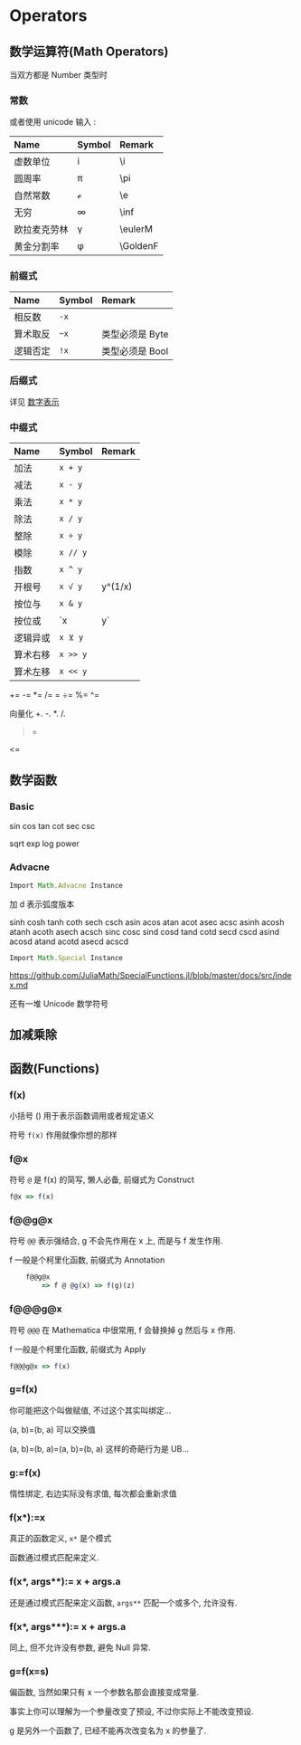 # Operators

## 数学运算符(Math Operators)

当双方都是 Number 类型时

### 常数

或者使用 unicode 输入 \:

| Name         | Symbol | Remark   |
|:-------------|:-------|:---------|
| 虚数单位     | i      | \i       |
| 圆周率       | π      | \pi      |
| 自然常数     | ℯ      | \e       |
| 无穷         | ∞      | \inf     |
| 欧拉麦克劳林 | γ      | \eulerM  |
| 黄金分割率   | φ      | \GoldenF |






### 前缀式

| Name     | Symbol | Remark          |
|:---------|:-------|:----------------|
| 相反数   | `-x`   |                 |
| 算术取反 | `~x`   | 类型必须是 Byte |
| 逻辑否定 | `!x`   | 类型必须是 Bool |

### 后缀式

详见 [数字表示](\Syntax\#2)

### 中缀式

| Name     | Symbol   | Remark  |
|:---------|:---------|:--------|
| 加法     | `x + y`  |         |
| 减法     | `x - y`  |         |
| 乘法     | `x * y`  |         |
| 除法     | `x / y`  |         |
| 整除     | `x ÷ y`  |         |
| 模除     | `x // y` |         |
| 指数     | `x ^ y`  |         |
| 开根号   | `x √ y`  | y^(1/x) |
| 按位与   | `x & y`  |         |
| 按位或   | `x | y`  |         |
| 逻辑异或 | `x ⊻ y`  |         |
| 算术右移 | `x >> y` |         |
| 算术左移 | `x << y` |         |
	


+=  -=  *=  /=  \=  ÷=  %=  ^= 

向量化 +. -. *. /.

>=

<=








## 数学函数

### Basic

sin    cos    tan    cot    sec    csc

sqrt exp log power


### Advacne

```ts
Import Math.Advacne Instance
```

加 d 表示弧度版本

sinh   cosh   tanh   coth   sech   csch
asin   acos   atan   acot   asec   acsc
asinh  acosh  atanh  acoth  asech  acsch
sinc   cosc
sind   cosd   tand   cotd   secd   cscd
asind  acosd  atand  acotd  asecd  acscd

```ts
Import Math.Special Instance
```

https://github.com/JuliaMath/SpecialFunctions.jl/blob/master/docs/src/index.md


还有一堆 Unicode 数学符号

## 加减乘除

## 函数(Functions)

### f(x)

小括号 () 用于表示函数调用或者规定语义

符号 `f(x)` 作用就像你想的那样

### f@x

符号 `@` 是 f(x) 的简写, 懒人必备, 前缀式为 Construct

```ts
f@x => f(x)
```

### f@@g@x

符号 `@@` 表示强结合, g 不会先作用在 x 上, 而是与 f 发生作用.

f 一般是个柯里化函数, 前缀式为 Annotation

```ts
    f@@g@x
        => f @ @g(x) => f(g)(z)
```

### f@@@g@x

符号 `@@@` 在 Mathematica 中很常用, f 会替换掉 g 然后与 x 作用.

f 一般是个柯里化函数, 前缀式为 Apply

```ts
f@@@g@x => f(x)
```

### g=f(x)

你可能把这个叫做赋值, 不过这个其实叫绑定...

(a, b)=(b, a) 可以交换值

(a, b)=(b, a)=(a, b)=(b, a) 这样的奇葩行为是 UB...

### g:=f(x)

惰性绑定, 右边实际没有求值, 每次都会重新求值

### f(x*):=x

真正的函数定义, `x*` 是个模式

函数通过模式匹配来定义.

### f(x*, args**):= x + args.a

还是通过模式匹配来定义函数, `args**` 匹配一个或多个, 允许没有.

### f(x*, args***):= x + args.a

同上, 但不允许没有参数, 避免 Null 异常.

### g=f(x=s)

偏函数, 当然如果只有 x 一个参数名那会直接变成常量.

事实上你可以理解为一个参量改变了预设, 不过你实际上不能改变预设.

g 是另外一个函数了, 已经不能再次改变名为 x 的参量了.

